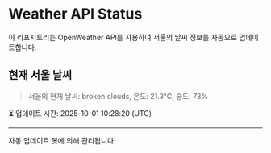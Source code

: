 
# Weather API Status

이 리포지토리는 OpenWeather API를 사용하여 서울의 날씨 정보를 자동으로 업데이트합니다.

## 현재 서울 날씨
> 서울의 현재 날씨: broken clouds, 온도: 21.3°C, 습도: 73%

⏳ 업데이트 시간: 2025-10-01 10:28:20 (UTC)

---
자동 업데이트 봇에 의해 관리됩니다.
